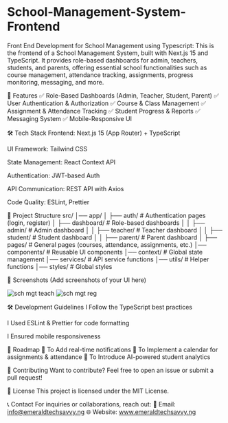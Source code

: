 # School-Management-System-Frontend
Front End Development for School Management using Typescript: This is the frontend of a School Management System, built with Next.js 15 and TypeScript. It provides role-based dashboards for admin, teachers, students, and parents, offering essential school functionalities such as course management, attendance tracking, assignments, progress monitoring, messaging, and more.

🚀 Features
✅ Role-Based Dashboards (Admin, Teacher, Student, Parent)
✅ User Authentication & Authorization
✅ Course & Class Management
✅ Assignment & Attendance Tracking
✅ Student Progress & Reports
✅ Messaging System
✅ Mobile-Responsive UI

🛠 Tech Stack
Frontend: Next.js 15 (App Router) + TypeScript

UI Framework: Tailwind CSS

State Management: React Context API

Authentication: JWT-based Auth

API Communication: REST API with Axios

Code Quality: ESLint, Prettier

📂 Project Structure
src/
│── app/
│   ├── auth/             # Authentication pages (login, register)
│   ├── dashboard/        # Role-based dashboards
│   │   ├── admin/        # Admin dashboard
│   │   ├── teacher/      # Teacher dashboard
│   │   ├── student/      # Student dashboard
│   │   ├── parent/       # Parent dashboard
│   ├── pages/            # General pages (courses, attendance, assignments, etc.)
│── components/           # Reusable UI components
│── context/              # Global state management
│── services/             # API service functions
│── utils/                # Helper functions
│── styles/               # Global styles

📸 Screenshots
(Add screenshots of your UI here)

![sch mgt teach](https://github.com/user-attachments/assets/6b55cf61-ff64-41d7-b72a-7fbaf0fc34d8)
![sch mgt reg](https://github.com/user-attachments/assets/1fdb6bcb-6555-4156-b0fe-9a28aebac364)







🛠 Development Guidelines
I Follow the TypeScript best practices

I Used ESLint & Prettier for code formatting

I Ensured mobile responsiveness

📌 Roadmap
🔹 To Add real-time notifications
🔹 To Implement a calendar for assignments & attendance
🔹 To Introduce AI-powered student analytics

🤝 Contributing
Want to contribute? Feel free to open an issue or submit a pull request!

📄 License
This project is licensed under the MIT License.

📞 Contact
For inquiries or collaborations, reach out:
📧 Email: info@emeraldtechsavvy.ng
🌐 Website: www.emeraldtechsavvy.ng
